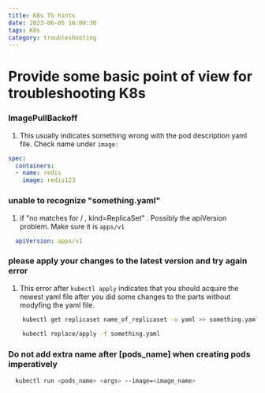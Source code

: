 ```yaml
---
title: K8s TS hints
date: 2023-06-05 16:00:30
tags: K8s
category: troubleshooting
---
```


# Provide some basic point of view for troubleshooting K8s

 ### ImagePullBackoff

1. This usually indicates something wrong with the pod description yaml file. Check name under `image: `
``` yaml
spec:
  containers:
  - name: redis
    image: redis123

```

### unable to recognize "something.yaml"

1. if "no matches for / , kind=ReplicaSet" . Possibly the apiVersion problem. Make sure it is ```apps/v1```
``` yaml
  apiVersion: apps/v1
```
### please apply your changes to the latest version and try again error

1. This error after ```kubectl apply``` indicates that you should acquire the newest yaml file after you did some changes to the parts without modyfing the yaml file.

``` bash
    kubectl get replicaset name_of_replicaset -o yaml >> something.yaml
    
    kubectl replace/apply -f something.yaml
```

### Do not add extra name after [pods_name] when creating pods imperatively

``` bash
  kubectl run <pods_name> <args> --image=<image_name>
```